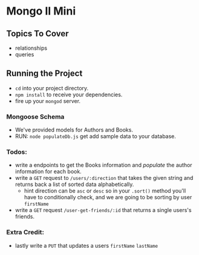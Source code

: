 # Mongo II Mini

## Topics To Cover

- relationships
- queries


## Running the Project

* `cd` into your project directory.
* `npm install` to receive your dependencies.
* fire up your `mongod` server.

### Mongoose Schema
* We've provided models for Authors and Books. 
* RUN: `node populateDb.js` get add sample data to your database.

### Todos:
* write a endpoints to get the Books information and _populate_ the author information for each book.
* write a `GET` request to `/users/:direction` that takes the given string and returns back a list of sorted data alphabetically.
  * hint direction can be `asc` or `desc` so in your `.sort()` method you'll have to conditionally check, and we are going to be sorting by user `firstName`
* write a `GET` request `/user-get-friends/:id` that returns a single users's friends.
### Extra Credit: 
* lastly write a `PUT` that updates a users `firstName` `lastName` 

